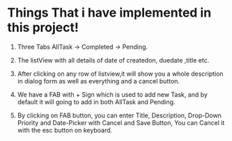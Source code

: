 # Things That i have implemented in this project!

1. Three Tabs AllTask -> Completed -> Pending.

2. The listView with all details of date of createdon, duedate ,title etc.

3. After clicking on any row of listview,it will show you a whole description in dialog form as well as everything and a cancel button.

4. We have a FAB with + Sign which is used to add new Task, and by default it will going to add in both AllTask and Pending.

5. By clicking on FAB button, you can enter Title, Description, Drop-Down Priority and Date-Picker with Cancel and Save Button, You can Cancel it with the esc button on keyboard.
